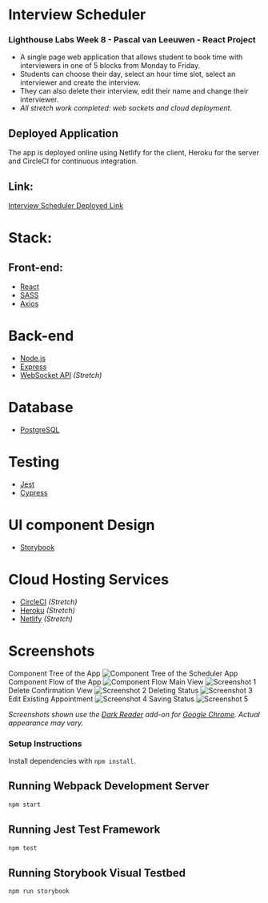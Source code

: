# Interview Scheduler

### Lighthouse Labs Week 8 - Pascal van Leeuwen - React Project

- A single page web application that allows student to book time with interviewers in one of 5 blocks from Monday to Friday.
- Students can choose their day, select an hour time slot, select an interviewer and create the interview.
- They can also delete their interview, edit their name and change their interviewer.
- _All stretch work completed: web sockets and cloud deployment._

## Deployed Application

The app is deployed online using Netlify for the client, Heroku for the server and CircleCI for continuous integration.

## Link:

[Interview Scheduler Deployed Link](https://elegant-heisenberg-653b5a.netlify.com/)

# Stack:

## Front-end:

- [React](https://reactjs.org/)
- [SASS](https://sass-lang.com/)
- [Axios](https://github.com/axios/axios)

# Back-end

- [Node.js](https://nodejs.org/)
- [Express](https://expressjs.com/)
- [WebSocket API](https://developer.mozilla.org/en-US/docs/Web/API/WebSockets_API) _(Stretch)_

# Database

- [PostgreSQL](https://www.postgresql.org/)

# Testing

- [Jest](https://jestjs.io/)
- [Cypress](https://www.cypress.io/)

# UI component Design

- [Storybook](https://storybook.js.org/)

# Cloud Hosting Services

- [CircleCI](https://circleci.com/) _(Stretch)_
- [Heroku](https://www.heroku.com/) _(Stretch)_
- [Netlify](https://www.netlify.com/) _(Stretch)_

# Screenshots

Component Tree of the App
![Component Tree of the Scheduler App](https://github.com/Commoddity/scheduler/blob/master/docs/scheduler-components.png)
Component Flow of the App
![Component Flow](https://github.com/Commoddity/scheduler/blob/master/docs/scheduler-flow-chart.png)
Main View
![Screenshot 1](https://github.com/Commoddity/scheduler/blob/master/docs/scheduler1.png)
Delete Confirmation View
![Screenshot 2](https://github.com/Commoddity/scheduler/blob/master/docs/scheduler2.png)
Deleting Status
![Screenshot 3](https://github.com/Commoddity/scheduler/blob/master/docs/scheduler3.png)
Edit Existing Appointment
![Screenshot 4](https://github.com/Commoddity/scheduler/blob/master/docs/scheduler4.png)
Saving Status
![Screenshot 5](https://github.com/Commoddity/scheduler/blob/master/docs/scheduler5.png)

_Screenshots shown use the [Dark Reader](https://chrome.google.com/webstore/detail/dark-reader/eimadpbcbfnmbkopoojfekhnkhdbieeh?hl=en) add-on for [Google Chrome](https://www.google.com/chrome/). Actual appearance may vary._

### Setup Instructions

Install dependencies with `npm install`.

## Running Webpack Development Server

```sh
npm start
```

## Running Jest Test Framework

```sh
npm test
```

## Running Storybook Visual Testbed

```sh
npm run storybook
```
